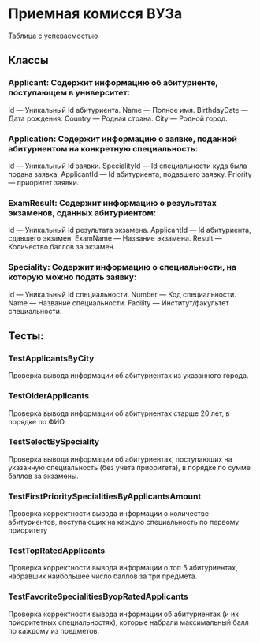 # Приемная комисся ВУЗа
[Таблица с успеваемостью](https://docs.google.com/spreadsheets/d/1j8YNA_P-8_UbMoDqIovw82hmGAIQxD6DM8_PFpF1ct4)

## Классы

### Applicant: Содержит информацию об абитуриенте, поступающем в университет:
Id — Уникальный Id абитуриента.
Name — Полное имя.
BirthdayDate — Дата рождения.
Country — Родная страна.
City — Родной город.

### Application: Содержит информацию о заявке, поданной абитуриентом на конкретную специальность:
Id — Уникальный Id заявки.
SpecialityId — Id специальности куда была подана заявка.
ApplicantId — Id абитуриента, подавшего заявку.
Priority — приоритет заявки.

### ExamResult: Содержит информацию о результатах экзаменов, сданных абитуриентом:
Id — Уникальный Id результата экзамена.
ApplicantId — Id абитуриента, сдавшего экзамен.
ExamName — Название экзамена.
Result — Количество баллов за экзамен.

### Speciality: Содержит информацию о специальности, на которую можно подать заявку:
Id — Уникальный Id специальности.
Number — Код специальности.
Name — Название специальности.
Facility — Институт/факультет специальности.

## Тесты:

### TestApplicantsByCity
Проверка вывода информации об абитуриентах из указанного города.
### TestOlderApplicants
Проверка вывода информации об абитуриентах старше 20 лет, в порядке по ФИО.
### TestSelectBySpeciality
Проверка вывода информации об абитуриентах, поступающих на указанную специальность (без учета приоритета), в порядке по сумме баллов за экзамены.
### TestFirstPrioritySpecialitiesByApplicantsAmount
Проверка корректности вывода информации о количестве абитуриентов, поступающих на каждую специальность по первому приоритету
### TestTopRatedApplicants
Проверка корректности вывода информации о топ 5 абитуриентах, набравших наибольшее число баллов за три предмета.
### TestFavoriteSpecialitiesByopRatedApplicants
Проверка корректности вывода информации об абитуриентах (и их приоритетных специальностях), которые набрали максимальный балл по каждому из предметов.